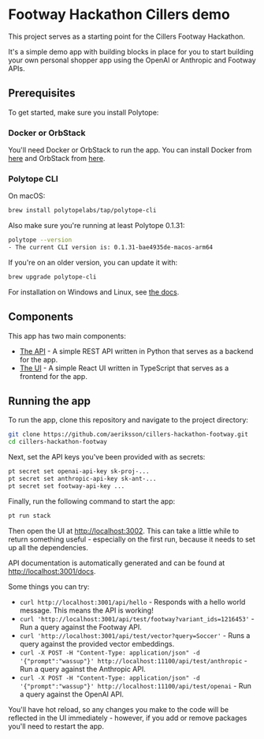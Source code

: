 # Footway Hackathon Cillers demo
This project serves as a starting point for the Cillers Footway Hackathon.

It's a simple demo app with building blocks in place for you to start building your own personal shopper app using the OpenAI or Anthropic and Footway APIs.

## Prerequisites
To get started, make sure you install Polytope:

### Docker or OrbStack
You'll need Docker or OrbStack to run the app. You can install Docker from [here](https://docs.docker.com/get-docker/) and OrbStack from [here](https://docs.orbstack.dev/install).

### Polytope CLI
On macOS:
```bash
brew install polytopelabs/tap/polytope-cli
```

Also make sure you're running at least Polytope 0.1.31:
```bash
polytope --version
- The current CLI version is: 0.1.31-bae4935de-macos-arm64
```

If you're on an older version, you can update it with:
```bash
brew upgrade polytope-cli
```

For installation on Windows and Linux, see [the docs](https://polytope.com/docs/quick-start).

## Components
This app has two main components:
- [The API](./api) - A simple REST API written in Python that serves as a backend for the app.
- [The UI](./frontend) - A simple React UI written in TypeScript that serves as a frontend for the app.

## Running the app
To run the app, clone this repository and navigate to the project directory:

```bash
git clone https://github.com/aeriksson/cillers-hackathon-footway.git
cd cillers-hackathon-footway
```

Next, set the API keys you've been provided with as secrets:
```bash
pt secret set openai-api-key sk-proj-...
pt secret set anthropic-api-key sk-ant-...
pt secret set footway-api-key ...
```

Finally, run the following command to start the app:
```bash
pt run stack
```

Then open the UI at [http://localhost:3002](http://localhost:3002). This can take a little while to return something useful - especially on the first run, because it needs to set up all the dependencies.

API documentation is automatically generated and can be found at [http://localhost:3001/docs](http://localhost:3001/docs).

Some things you can try:
- `curl http://localhost:3001/api/hello` - Responds with a hello world message. This means the API is working!
- `curl 'http://localhost:3001/api/test/footway?variant_ids=1216453'` - Run a query against the Footway API.
- `curl 'http://localhost:3001/api/test/vector?query=Soccer'` - Runs a query against the provided vector embeddings.
- `curl -X POST -H "Content-Type: application/json" -d '{"prompt":"wassup"}' http://localhost:11100/api/test/anthropic` - Run a query against the Anthropic API.
- `curl -X POST -H "Content-Type: application/json" -d '{"prompt":"wassup"}' http://localhost:11100/api/test/openai` - Run a query against the OpenAI API.

You'll have hot reload, so any changes you make to the code will be reflected in the UI immediately - however, if you add or remove packages you'll need to restart the app.
